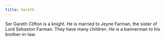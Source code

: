 ```yaml
---
title: Gareth
---
```


Ser Gareth Clifton is a knight. He is married to Jeyne Farman, the sister of Lord Sebaston Farman. They have many children. He is a bannerman to his brother-in-law.


